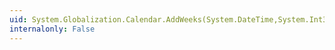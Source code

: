 ```yaml
---
uid: System.Globalization.Calendar.AddWeeks(System.DateTime,System.Int32)
internalonly: False
---
```

